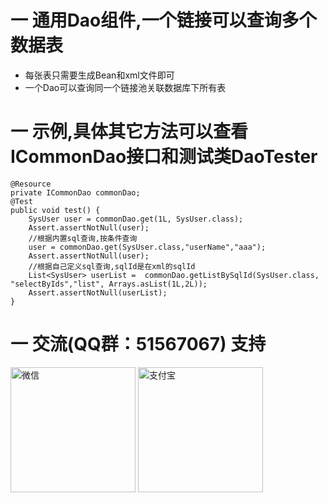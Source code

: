 # 一 通用Dao组件,一个链接可以查询多个数据表
- 每张表只需要生成Bean和xml文件即可
- 一个Dao可以查询同一个链接池关联数据库下所有表

# 一 示例,具体其它方法可以查看ICommonDao接口和测试类DaoTester

    @Resource
    private ICommonDao commonDao;
    @Test
    public void test() {
        SysUser user = commonDao.get(1L, SysUser.class);
        Assert.assertNotNull(user);
        //根据内置sql查询,按条件查询
        user = commonDao.get(SysUser.class,"userName","aaa");
        Assert.assertNotNull(user);
        //根据自己定义sql查询,sqlId是在xml的sqlId
        List<SysUser> userList =  commonDao.getListBySqlId(SysUser.class, "selectByIds","list", Arrays.asList(1L,2L));
        Assert.assertNotNull(userList);
    }

# 一 交流(QQ群：51567067) 支持
<img src="https://github.com/MoneyHacker/simple/blob/master/simple_wx.png" alt="微信" width="200px" height="200px"/>
<img src="https://github.com/MoneyHacker/simple/blob/master/simple_zfb.png" alt="支付宝" width="200px" height="200px"/>




